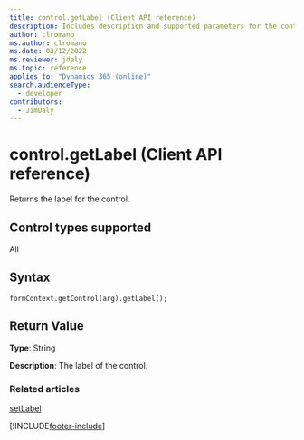```yaml
---
title: control.getLabel (Client API reference)
description: Includes description and supported parameters for the control.getLabel method.
author: clromano
ms.author: clromano
ms.date: 03/12/2022
ms.reviewer: jdaly
ms.topic: reference
applies_to: "Dynamics 365 (online)"
search.audienceType: 
  - developer
contributors:
  - JimDaly
---
```

# control.getLabel (Client API reference)

Returns the label for the control. 

## Control types supported

All

## Syntax

`formContext.getControl(arg).getLabel();`

## Return Value

**Type**: String

**Description**: The label of the control.

### Related articles

[setLabel](setLabel.md)



[!INCLUDE[footer-include](../../../../../includes/footer-banner.md)]
